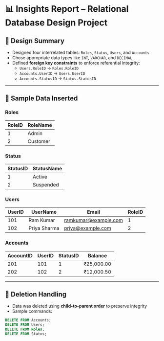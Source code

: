 # 📊 Insights Report – Relational Database Design Project

## 🔧 Design Summary

- Designed four interrelated tables: `Roles`, `Status`, `Users`, and `Accounts`
- Chose appropriate data types like `INT`, `VARCHAR`, and `DECIMAL`
- Defined **foreign key constraints** to enforce referential integrity:
  - `Users.RoleID` → `Roles.RoleID`
  - `Accounts.UserID` → `Users.UserID`
  - `Accounts.StatusID` → `Status.StatusID`

---

## 🧾 Sample Data Inserted

### Roles
| RoleID | RoleName   |
|--------|------------|
| 1      | Admin      |
| 2      | Customer   |

### Status
| StatusID | StatusName |
|----------|------------|
| 1        | Active     |
| 2        | Suspended  |

### Users
| UserID | UserName     | Email                  | RoleID |
|--------|--------------|------------------------|--------|
| 101    | Ram Kumar    | ramkumar@example.com   | 1      |
| 102    | Priya Sharma | priya@example.com      | 2      |

### Accounts
| AccountID | UserID | StatusID | Balance   |
|-----------|--------|----------|-----------|
| 201       | 101    | 1        | ₹25,000.00 |
| 202       | 102    | 2        | ₹12,000.50 |

---

## 🔐 Deletion Handling

- Data was deleted using **child-to-parent order** to preserve integrity
- Sample commands:
```sql
DELETE FROM Accounts;
DELETE FROM Users;
DELETE FROM Roles;
DELETE FROM Status;
